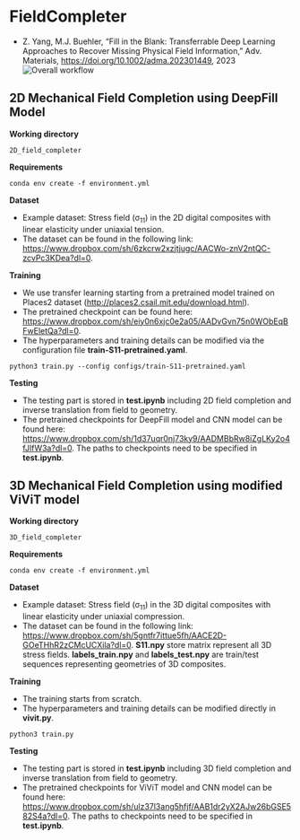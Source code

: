 # FieldCompleter

- Z. Yang, M.J. Buehler, “Fill in the Blank: Transferrable Deep Learning Approaches to Recover Missing Physical Field Information,” Adv. Materials, https://doi.org/10.1002/adma.202301449, 2023
![Overall workflow](https://github.com/lamm-mit/FieldCompleter/blob/main/Figure.png)

## 2D Mechanical Field Completion using DeepFill Model
**Working directory**
```
2D_field_completer
```
**Requirements**
```
conda env create -f environment.yml
```
**Dataset**
- Example dataset: Stress field (&sigma;<sub>11</sub>) in the 2D digital composites with linear elasticity under uniaxial tension.
- The dataset can be found in the following link: https://www.dropbox.com/sh/6zkcrw2xzjtjugc/AACWo-znV2ntQC-zcvPc3KDea?dl=0.

**Training**
- We use transfer learning starting from a pretrained model trained on Places2 dataset (http://places2.csail.mit.edu/download.html).
- The pretrained checkpoint can be found here: https://www.dropbox.com/sh/eiy0n6xjc0e2a05/AADvGvn75n0WObEqBFwEletQa?dl=0.
- The hyperparameters and training details can be modified via the configuration file **train-S11-pretrained.yaml**.
```
python3 train.py --config configs/train-S11-pretrained.yaml
```

**Testing**
- The testing part is stored in **test.ipynb** including 2D field completion and inverse translation from field to geometry. 
- The pretrained checkpoints for DeepFill model and CNN model can be found here: https://www.dropbox.com/sh/1d37uqr0nj73ky9/AADMBbRw8iZgLKy2o4fJlfW3a?dl=0. The paths to checkpoints need to be specified in **test.ipynb**.

## 3D Mechanical Field Completion using modified ViViT model
**Working directory**
```
3D_field_completer
```
**Requirements**
```
conda env create -f environment.yml
```
**Dataset**
- Example dataset: Stress field (&sigma;<sub>11</sub>) in the 3D digital composites with linear elasticity under uniaxial compression.
- The dataset can be found in the following link: https://www.dropbox.com/sh/5gntfr7ittue5fh/AACE2D-GOeTHhR2zCMcUCXila?dl=0. **S11.npy** store matrix represent all 3D stress fields. **labels_train.npy** and **labels_test.npy** are train/test sequences representing geometries of 3D composites. 

**Training**
- The training starts from scratch.
- The hyperparameters and training details can be modified directly in **vivit.py**.
```
python3 train.py 
```

**Testing**
- The testing part is stored in **test.ipynb** including 3D field completion and inverse translation from field to geometry. 
- The pretrained checkpoints for ViViT model and CNN model can be found here: https://www.dropbox.com/sh/ulz37l3ang5hfjf/AAB1dr2yX2AJw26bGSE582S4a?dl=0. The paths to checkpoints need to be specified in **test.ipynb**.
